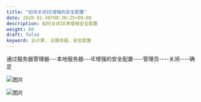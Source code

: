 ```yaml
---
title: "如何关闭IE增强的安全配置"
date: 2020-01-30T00:38:25+09:00
description: 如何关闭IE来增强安全配置
weight: 60
draft: false
keyword: 云计算, 云服务器，安全配置
---
```


通过服务器管理器---本地服务器---IE增强的安全配置----管理员----关闭----确定

![图片](/compute/vm/_images/image-1568884122683.png)

![图片](/compute/vm/_images/image-1568884124128.png)

